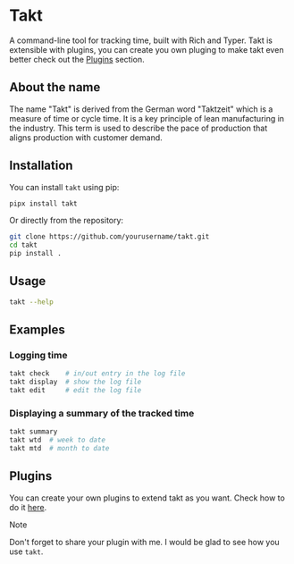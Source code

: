 # Takt

A command-line tool for tracking time, built with Rich and Typer. Takt is
extensible with plugins, you can create you own pluging to make takt even
better check out the [Plugins](#plugins) section.

## About the name

The name "Takt" is derived from the German word "Taktzeit" which is a measure
of time or cycle time. It is a key principle of lean manufacturing in the
industry. This term is used to describe the pace of production that aligns
production with customer demand.


## Installation

You can install `takt` using pip:

```bash
pipx install takt
```

Or directly from the repository:

```bash
git clone https://github.com/yourusername/takt.git
cd takt
pip install .
```

## Usage

```bash
takt --help
```

## Examples

### Logging time

```bash
takt check    # in/out entry in the log file
takt display  # show the log file
takt edit     # edit the log file
```


### Displaying a summary of the tracked time

```bash
takt summary
takt wtd  # week to date
takt mtd  # month to date
```


## Plugins

You can create your own plugins to extend takt as you want. Check how to do it
[here](https://github.com/mmngreco/takt_plugin).

> [!NOTE]
>
> Don't forget to share your plugin with me. I would be glad to see how you use
> `takt`.



<!--
## Contribution

Any kind of contribution is welcome. Please refer to the
[Contribution Guidelines](CONTRIBUTING.md) for more details.
-->
